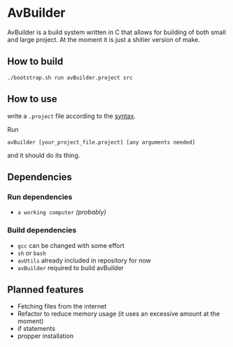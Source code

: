# AvBuilder
AvBuilder is a build system written in C that allows for building of both small and large project. At the moment it is just a shitier version of make. 

## How to build

```shell
./bootstrap.sh run avBuilder.project src
```

## How to use
write a ```.project``` file according to the [syntax](./docs/avBuilderSyntax.md).

Run 
```shell
avBuilder [your_project_file.project] [any arguments needed]
```
and it should do its thing.

## Dependencies
### Run dependencies
- ```a working computer``` *(probably)*
### Build dependencies
- ```gcc``` can be changed with some effort
- ```sh``` or ```bash``` 
- ```avUtils``` already included in repository for now
- ```avBuilder``` required to build avBuilder


## Planned features
- Fetching files from the internet
- Refactor to reduce memory usage (it uses an excessive amount at the moment)
- if statements
- propper installation
